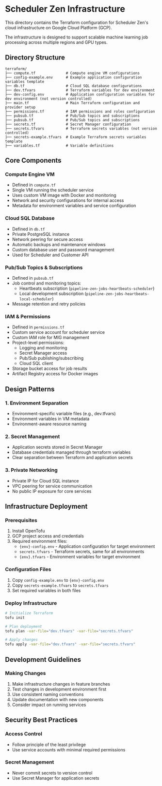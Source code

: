 # Scheduler Zen Infrastructure

This directory contains the Terraform configuration for Scheduler Zen's cloud infrastructure on Google Cloud Platform (GCP).

The infrastructure is designed to support scalable machine learning job processing across multiple regions and GPU types.

## Directory Structure

```
terraform/
├── compute.tf              # Compute engine VM configurations 
├── config-example.env      # Example application configuration variables template
├── db.tf                   # Cloud SQL database configurations
├── dev.tfvars              # Terraform variables for dev environment
├── dev-config.env          # Application configuration variables for dev environment (not version controlled)
├── main.tf                 # Main Terraform configuration and provider setup
├── permissions.tf          # IAM permissions and roles configuration
├── pubsub.tf               # Pub/Sub topics and subscriptions  
├── pubsub.tf               # Pub/Sub topics and subscriptions
├── secrets.tf              # Secret Manager configuration
├── secrets.tfvars          # Terraform secrets variables (not version controlled)
├── secrets-example.tfvars  # Example Terraform secrets variables template
├── variables.tf            # Variable definitions
```

## Core Components

### Compute Engine VM
- Defined in `compute.tf`
- Single VM running the scheduler service
- Uses custom VM image with Docker and monitoring
- Network and security configurations for internal access
- Metadata for environment variables and service configuration

### Cloud SQL Database
- Defined in `db.tf`
- Private PostgreSQL instance
- Network peering for secure access
- Automatic backups and maintenance windows
- Custom database user and password management
- Used for Scheduler and Customer API

### Pub/Sub Topics & Subscriptions
- Defined in `pubsub.tf`
- Job control and monitoring topics:
    - Heartbeats subscription (`pipeline-zen-jobs-heartbeats-scheduler`)
    - Local development subscription (`pipeline-zen-jobs-heartbeats-local-scheduler`)
- Message retention and retry policies

### IAM & Permissions
- Defined in `permissions.tf`
- Custom service account for scheduler service
- Custom IAM role for MIG management
- Project-level permissions:
    - Logging and monitoring
    - Secret Manager access
    - Pub/Sub publishing/subscribing
    - Cloud SQL client
- Storage bucket access for job results
- Artifact Registry access for Docker images

## Design Patterns

### 1. Environment Separation
- Environment-specific variable files (e.g., dev.tfvars)
- Environment variables in VM metadata
- Environment-aware resource naming

### 2. Secret Management
- Application secrets stored in Secret Manager
- Database credentials managed through terraform variables
- Clear separation between Terraform and application secrets

### 3. Private Networking
- Private IP for Cloud SQL instance
- VPC peering for service communication
- No public IP exposure for core services

## Infrastructure Deployment

### Prerequisites
1. Install OpenTofu
2. GCP project access and credentials
3. Required environment files:
    - `{env}-config.env` - Application configuration for target environment
    - `secrets.tfvars` - Terraform secrets, same for all environments
    - `{env}.tfvars` - Environment variables for target environment

### Configuration Files
1. Copy `config-example.env` to `{env}-config.env`
2. Copy `secrets-example.tfvars` to `secrets.tfvars`
3. Set required variables in both files

### Deploy Infrastructure

```bash
# Initialize Terraform
tofu init

# Plan deployment
tofu plan -var-file="dev.tfvars" -var-file="secrets.tfvars"

# Apply changes
tofu apply -var-file="dev.tfvars" -var-file="secrets.tfvars"
```

## Development Guidelines

### Making Changes
1. Make infrastructure changes in feature branches
2. Test changes in development environment first
3. Use consistent naming conventions
4. Update documentation with new components
5. Consider impact on running services

## Security Best Practices

### Access Control
- Follow principle of the least privilege
- Use service accounts with minimal required permissions

### Secret Management
- Never commit secrets to version control
- Use Secret Manager for application secrets